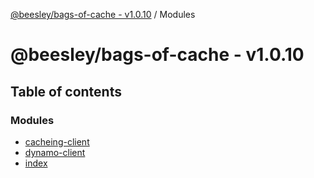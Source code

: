 [@beesley/bags-of-cache - v1.0.10](README.md) / Modules

# @beesley/bags-of-cache - v1.0.10

## Table of contents

### Modules

- [cacheing-client](modules/cacheing_client.md)
- [dynamo-client](modules/dynamo_client.md)
- [index](modules/index.md)
